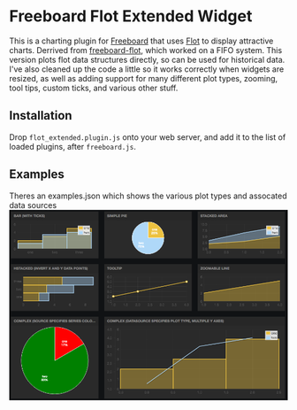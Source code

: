 Freeboard Flot Extended Widget
==============================

This is a charting plugin for [Freeboard][fb] that uses [Flot][flot] to display
attractive charts. Derrived from [freeboard-flot][ffb], which worked on a FIFO system.
This version plots flot data structures directly, so can be used for historical data.
I've also cleaned up the code a little so it works correctly when widgets are resized,
as well as adding support for many different plot types, zooming, tool tips, custom
ticks, and various other stuff.

[fb]: https://github.com/Freeboard/freeboard
[flot]: http://www.flotcharts.org/
[ffb]: https://github.com/tecywiz121/freeboard-flot

## Installation

Drop `flot_extended.plugin.js` onto your web server, and add it to the list of
loaded plugins, after `freeboard.js`.

## Examples

Theres an examples.json which shows the various plot types and assocated data sources
![examples](examples.png "Example Plots")
